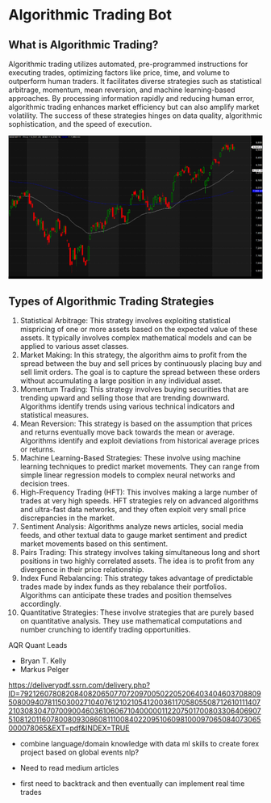 # Algorithmic Trading Bot

## What is Algorithmic Trading?
Algorithmic trading utilizes automated, pre-programmed instructions for executing trades, optimizing factors like price, time, and volume to outperform human traders. It facilitates diverse strategies such as statistical arbitrage, momentum, mean reversion, and machine learning-based approaches. By processing information rapidly and reducing human error, algorithmic trading enhances market efficiency but can also amplify market volatility. The success of these strategies hinges on data quality, algorithmic sophistication, and the speed of execution. 

![Alt text](EMA-Crossover-610506519.png)

## Types of Algorithmic Trading Strategies
1. Statistical Arbitrage: This strategy involves exploiting statistical mispricing of one or more assets based on the expected value of these assets. It typically involves complex mathematical models and can be applied to various asset classes.
2. Market Making: In this strategy, the algorithm aims to profit from the spread between the buy and sell prices by continuously placing buy and sell limit orders. The goal is to capture the spread between these orders without accumulating a large position in any individual asset.
3. Momentum Trading: This strategy involves buying securities that are trending upward and selling those that are trending downward. Algorithms identify trends using various technical indicators and statistical measures.
4. Mean Reversion: This strategy is based on the assumption that prices and returns eventually move back towards the mean or average. Algorithms identify and exploit deviations from historical average prices or returns.
5. Machine Learning-Based Strategies: These involve using machine learning techniques to predict market movements. They can range from simple linear regression models to complex neural networks and decision trees.
6. High-Frequency Trading (HFT): This involves making a large number of trades at very high speeds. HFT strategies rely on advanced algorithms and ultra-fast data networks, and they often exploit very small price discrepancies in the market.
7. Sentiment Analysis: Algorithms analyze news articles, social media feeds, and other textual data to gauge market sentiment and predict market movements based on this sentiment.
8. Pairs Trading: This strategy involves taking simultaneous long and short positions in two highly correlated assets. The idea is to profit from any divergence in their price relationship.
9. Index Fund Rebalancing: This strategy takes advantage of predictable trades made by index funds as they rebalance their portfolios. Algorithms can anticipate these trades and position themselves accordingly.
10. Quantitative Strategies: These involve strategies that are purely based on quantitative analysis. They use mathematical computations and number crunching to identify trading opportunities.




AQR Quant Leads
- Bryan T. Kelly
- Markus Pelger

https://deliverypdf.ssrn.com/delivery.php?ID=792126078082084082065077072097005022052064034046037088095080094078115030027104076121021054120036117058055087126101114072103083047070090046036106067104000001122075017008033064069075108120116078008093086081110084022095106098100097065084073065000078065&EXT=pdf&INDEX=TRUE

- combine language/domain knowledge with data ml skills to create forex project based on global events nlp? 


- Need to read medium articles
- first need to backtrack and then eventually can implement real time trades




